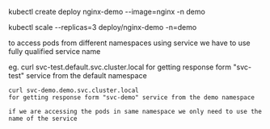 kubectl create deploy nginx-demo --image=nginx -n demo

kubectl scale --replicas=3 deploy/nginx-demo -n=demo


to access pods from different namespaces using service we have to use fully qualified service name 

eg.
    curl svc-test.default.svc.cluster.local
    for getting response form "svc-test" service from the default namespace

    curl svc-demo.demo.svc.cluster.local
    for getting response form "svc-demo" service from the demo namespace

    if we are accessing the pods in same namespace we only need to use the name of the service 